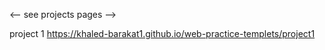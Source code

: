 <-- see projects pages -->

project 1
https://khaled-barakat1.github.io/web-practice-templets/project1
